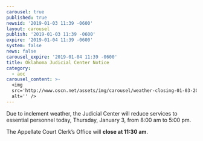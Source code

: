 ```yaml
---
carousel: true
published: true
newsid: '2019-01-03 11:39 -0600'
layout: carousel
publish: '2019-01-03 11:39 -0600'
expire: '2019-01-04 11:39 -0600'
system: false
news: false
carousel_expire: '2019-01-04 11:39 -0600'
title: Oklahoma Judicial Center Notice
category:
  - aoc
carousel_content: >-
  <img
  src='http://www.oscn.net/assets/img/carousel/weather-closing-01-03-2019.jpg'
  alt='' />
---
```

Due to inclement weather, the Judicial Center will reduce services to essential personnel today, Thursday, January 3, from 8:00 am to 5:00 pm.

The Appellate Court Clerk’s Office will **close at 11:30 am**.
